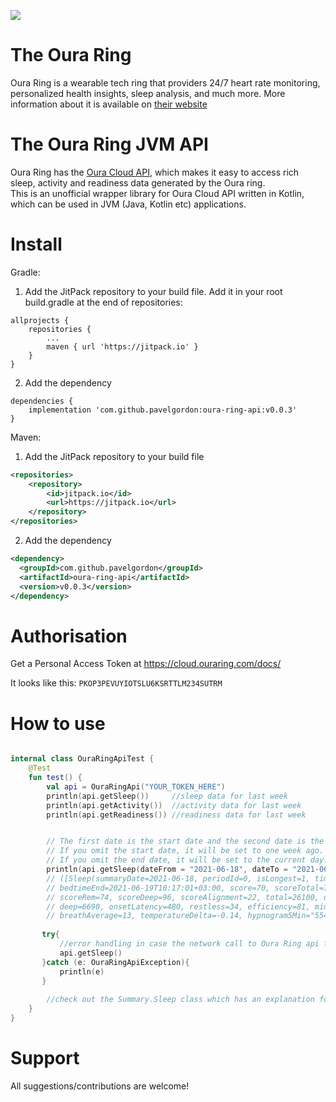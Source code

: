 [![](https://jitpack.io/v/pavelgordon/oura-ring-api.svg)](https://jitpack.io/#pavelgordon/oura-ring-api)

The Oura Ring
===================
Oura Ring is a wearable tech ring that providers 24/7 heart rate monitoring, personalized health insights, sleep analysis, and much more. More information about it is available on [their website](https://ouraring.com/)  

The Oura Ring JVM API
===================
Oura Ring has the [Oura Cloud API](https://cloud.ouraring.com/docs/), which makes it easy to access rich sleep, activity and readiness data generated by the Oura ring.  
This is an unofficial wrapper library for Oura Cloud API written in Kotlin, which can be used in JVM (Java, Kotlin etc) applications.


Install
====================



Gradle:

1. Add the JitPack repository to your build file.
   Add it in your root build.gradle at the end of repositories:
```
allprojects {
    repositories {
        ...
        maven { url 'https://jitpack.io' }
    }
}
```
2. Add the dependency
```
dependencies {
    implementation 'com.github.pavelgordon:oura-ring-api:v0.0.3'
}
```

Maven:
1. Add the JitPack repository to your build file
```xml
<repositories>
    <repository>
        <id>jitpack.io</id>
        <url>https://jitpack.io</url>
    </repository>
</repositories>
```
2. Add the dependency
```xml
<dependency>
  <groupId>com.github.pavelgordon</groupId>
  <artifactId>oura-ring-api</artifactId>
  <version>v0.0.3</version>
</dependency>
```
Authorisation
====================
Get a Personal Access Token at https://cloud.ouraring.com/docs/  

It looks like this: `PKOP3PEVUYIOTSLU6KSRTTLM234SUTRM`

How to use
====================

```kotlin

internal class OuraRingApiTest {
    @Test
    fun test() {
        val api = OuraRingApi("YOUR_TOKEN_HERE")
        println(api.getSleep())     //sleep data for last week
        println(api.getActivity())  //activity data for last week
        println(api.getReadiness()) //readiness data for last week


        // The first date is the start date and the second date is the end date (inclusive). 
        // If you omit the start date, it will be set to one week ago. 
        // If you omit the end date, it will be set to the current day.
        println(api.getSleep(dateFrom = "2021-06-18", dateTo = "2021-06-19"))
        // ([Sleep(summaryDate=2021-06-18, periodId=0, isLongest=1, timezone=180, bedtimeStart=2021-06-19T01:21:01+03:00, 
        // bedtimeEnd=2021-06-19T10:17:01+03:00, score=70, scoreTotal=75, scoreDisturbances=63, scoreEfficiency=74, scoreLatency=81, 
        // scoreRem=74, scoreDeep=96, scoreAlignment=22, total=26100, duration=32160, awake=6060, light=13950, rem=5460, 
        // deep=6690, onsetLatency=480, restless=34, efficiency=81, midpointTime=15840, hrLowest=48, hrAverage=55.11, rmssd=52, 
        // breathAverage=13, temperatureDelta=-0.14, hypnogram5Min="554444", hr5Min= [66,65,64])], null)
       
       try{
           //error handling in case the network call to Oura Ring api fails(optional)
           api.getSleep()
       }catch (e: OuraRingApiException){
           println(e)
       }
        
        //check out the Summary.Sleep class which has an explanation for every field(e.g. sleep score)
    }
}

```
Support
====================
All suggestions/contributions are welcome!


